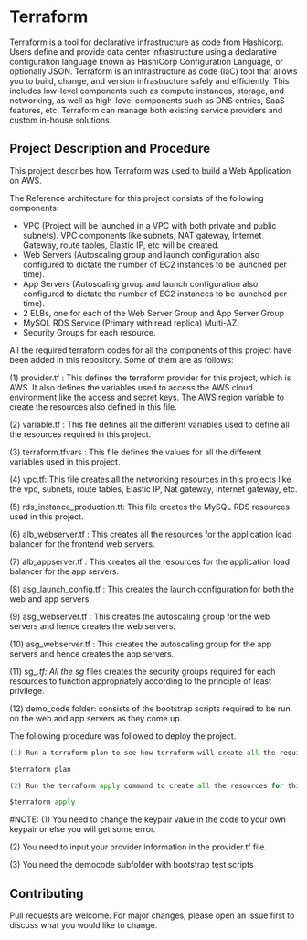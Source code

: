 # Terraform

Terraform is a tool for declarative infrastructure as code from Hashicorp. Users define and provide data center infrastructure using a declarative configuration language known as HashiCorp Configuration Language, or optionally JSON.
Terraform is an infrastructure as code (IaC) tool that allows you to build, change, and version infrastructure safely and efficiently. This includes low-level components such as compute instances, storage, and networking, as well as high-level components such as DNS entries, SaaS features, etc. Terraform can manage both existing service providers and custom in-house solutions.

## Project Description and Procedure

This project describes how Terraform was used to build a Web Application on AWS. 

The Reference architecture for this project consists of the following components:

- VPC (Project will be launched in a VPC with both private and public subnets). VPC components like subnets, NAT gateway, Internet Gateway, route tables, Elastic IP, etc will be created.
- Web Servers (Autoscaling group and launch configuration also configured to dictate the number of EC2 instances to be launched per time).
- App Servers (Autoscaling group and launch configuration also configured to dictate the number of EC2 instances to be launched per time).
- 2 ELBs, one for each of the Web Server Group and App Server Group
- MySQL RDS Service (Primary with read replica) Multi-AZ.
- Security Groups for each resource.

All the required terraform codes for all the components of this project have been added in this repository. Some of them are as follows:

(1) provider.tf : This defines the terraform provider for this project, which is AWS. It also defines the variables used to access the AWS cloud environment like the access and secret keys. The AWS region variable to create the resources also defined in this file.

(2) variable.tf : This file defines all the different variables used to define all the resources required in this project. 

(3) terraform.tfvars : This file defines the values for all the different variables used in this project. 

(4) vpc.tf: This file creates all the networking resources in this projects like the vpc, subnets, route tables, Elastic IP, Nat gateway, internet gateway, etc.

(5) rds_instance_production.tf: This file creates the MySQL RDS resources used in this project.

(6) alb_webserver.tf : This creates all the resources for the application load balancer for the frontend web servers.

(7) alb_appserver.tf : This creates all the resources for the application load balancer for the app servers.

(8) asg_launch_config.tf : This creates the launch configuration for both the web and app servers.

(9) asg_webserver.tf : This creates the autoscaling group for the web servers and hence creates the web servers.

(10) asg_webserver.tf : This creates the autoscaling group for the app servers and hence creates the app servers.

(11) sg_*.tf: All the sg* files creates the security groups required for each resources to function appropriately according to the principle of least privilege.

(12) demo_code folder: consists of the bootstrap scripts required to be run on the web and app servers as they come up.




The following procedure was followed to deploy the project.

```python
(1) Run a terraform plan to see how terraform will create all the required resources for this Web application. There are about 31 resources that will be created for this project. The terraform plan output should be successful and show all the components that will be created.

$terraform plan

(2) Run the terraform apply command to create all the resources for this project. Type "yes" to give the go ahead to create the resources once you are satisfied. This will take some time, so be patient with it till all the resources have been created successfully.

$terraform apply


```


#NOTE: 
(1) You need to change the keypair value in the code to your own keypair or else you will get some error.

(2) You need to input your provider information in the provider.tf file.

(3) You need the democode subfolder with bootstrap test scripts



## Contributing
Pull requests are welcome. For major changes, please open an issue first to discuss what you would like to change.
